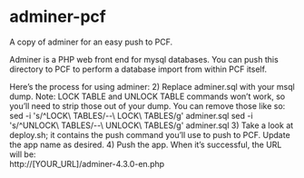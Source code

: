 # adminer-pcf
A copy of adminer for an easy push to PCF. 


Adminer is a PHP web front end for mysql databases.  You can push this directory to PCF to perform a database import from within PCF itself.

Here’s the process for using adminer:
2)	Replace adminer.sql with your msql dump.  Note:  LOCK TABLE and UNLOCK TABLE commands won’t work, so you’ll need to strip those out of your dump.  You can remove those like so:
   sed -i 's/^LOCK\ TABLES/\-\-\ LOCK\ TABLES/g' adminer.sql
   sed -i 's/^UNLOCK\ TABLES/\-\-\ UNLOCK\ TABLES/g' adminer.sql
3)	Take a look at deploy.sh; it contains the push command you’ll use to push to PCF.  Update the app name as desired.
4)	Push the app.  When it’s successful, the URL will be:  
http://[YOUR_URL]/adminer-4.3.0-en.php
